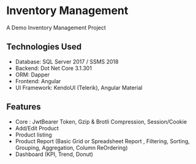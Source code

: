 # Inventory Management
A Demo Inventory Management Project

## Technologies Used
  - Database: SQL Server 2017 / SSMS 2018
  - Backend: Dot Net Core 3.1.301
  - ORM: Dapper
  - Frontend: Angular
  - UI Framework: KendoUI (Telerik), Angular Material
  
  ## Features
  - Core : JwtBearer Token, Gzip & Brotli Compression, Session/Cookie
  - Add/Edit Product
  - Product listing
  - Product Report (Basic Grid or Spreadsheet Report , Filtering, Sorting, Grouping, Aggregation, Column ReOrdering)
  - Dashboard (KPI, Trend, Donut)
  

